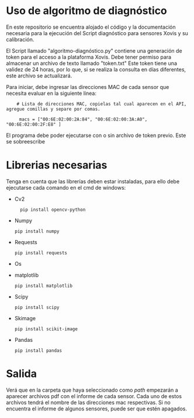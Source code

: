 # Uso de algoritmo de diagnóstico
En este repositorio se encuentra alojado el código y la documentación necesaria para la ejecución del Script diagnóstico para sensores Xovis y su calibración.

El Script llamado "algoritmo-diagnóstico.py" contiene una generación de token para el acceso a la plataforma Xovis.
Debe tener permiso para almacenar un archivo de texto llamado "token.txt"
Este token tiene una validez de 24 horas, por lo que, si se realiza la consulta en días diferentes, este archivo se actualizará.

Para iniciar, debe ingresar las direcciones MAC de cada sensor que necesita evaluar en la siguiente línea:

        # Lista de direcciones MAC, copielas tal cual aparecen en el API, agregue comillas y separe por comas.        
      
         macs = ["00:6E:02:00:2A:84", "00:6E:02:00:3A:A0", "00:6E:02:00:2F:E8" ]



El programa debe poder ejecutarse con o sin archivo de token previo. Este se sobreescribe

# Librerias necesarias
Tenga en cuenta que las librerías deben estar instaladas, para ello debe ejecutarse cada comando en el cmd de windows:
* Cv2
  
        pip install opencv-python
* Numpy

      pip install numpy

* Requests

      pip install requests

* Os
* matplotlib
  
      pip install matplotlib

* Scipy

      pip install scipy

* Skimage

      pip install scikit-image

* Pandas

      pip install pandas

# Salida

Verá que en la carpeta que haya seleccionado como _path_ empezarán a aparecer archivos pdf con el informe de cada sensor. Cada uno de estos archivos tendrá el nombre de las direcciones mac respectivas.
Si no encuentra el informe de algunos sensores, puede ser que estén apagados.
